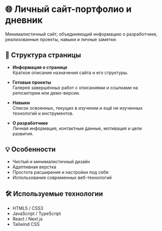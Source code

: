 # 🌐 Личный сайт-портфолио и дневник

Минималистичный сайт, объединяющий информацию о разработчике, реализованные проекты, навыки и личные заметки.

## 🧩 Структура страницы

- **Информация о странице**  
  Краткое описание назначения сайта и его структуры.

- **Готовые проекты**  
  Галерея завершённых работ с описаниями и ссылками на репозитории или демо-версии.

- **Навыки**  
  Список освоенных, текущих в изучении и ещё не изученных технологий и инструментов.

- **О разработчике**  
  Личная информация, контактные данные, мотивация и цели развития.

## 💡 Особенности

- Чистый и минималистичный дизайн
- Адаптивная верстка
- Простота расширения и настройки под себя
- Использование современных веб-технологий

## 🛠️ Используемые технологии

 - HTML5 / CSS3
 - JavaScript / TypeScript
 - React / Next.js
 - Tailwind CSS
